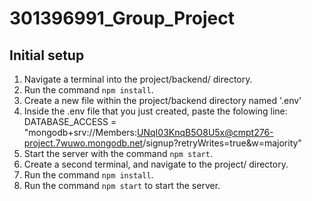 # 301396991_Group_Project

## Initial setup
1. Navigate a terminal into the project/backend/ directory.
2. Run the command `npm install`.
3. Create a new file within the project/backend directory named '.env'
4. Inside the .env file that you just created, paste the folowing line: 
DATABASE_ACCESS = "mongodb+srv://Members:UNqI03KnqB5O8U5x@cmpt276-project.7wuwo.mongodb.net/signup?retryWrites=true&w=majority"
5. Start the server with the command `npm start`.
6. Create a second terminal, and navigate to the project/ directory.
7. Run the command `npm install`.
8. Run the command `npm start` to start the server.
